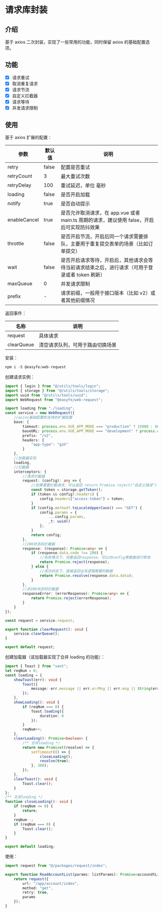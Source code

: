 # 请求库封装

## 介绍

基于 axios 二次封装，实现了一些常用的功能，同时保留 axios 的基础配置选项。

## 功能

-   [x] 请求重试
-   [x] 取消重复请求
-   [x] 请求节流
-   [x] 自定义拦截器
-   [x] 请求等待
-   [x] 并发请求限制

## 使用

基于 axios 扩展的配置：

| 参数         | 默认值 | 说明                                                                                            |
| ------------ | ------ | ----------------------------------------------------------------------------------------------- |
| retry        | false  | 配置是否重试                                                                                    |
| retryCount   | 3      | 最大重试次数                                                                                    |
| retryDelay   | 100    | 重试延迟，单位 毫秒                                                                             |
| loading      | false  | 是否开启加载                                                                                    |
| notify       | true   | 是否自动提示                                                                                    |
| enableCancel | true   | 是否允许取消请求，在 app.vue 或者 main.ts 周期的请求，建议使用 false，开启后可实现防抖效果      |
| throttle     | false  | 是否开启节流，开启后同一个请求需要排队，主要用于重复提交表单的场景（比如订单提交）              |
| wait         | false  | 是否开启请求等待，开启后，其他请求会等待当前请求结束之后，进行请求（可用于登录或者 token 刷新） |
| maxQueue     | 0      | 并发请求限制                                                                                    |
| prefix       | -      | 请求前缀，一般用于接口版本（比如 v2）或者其他前缀情况                                           |

返回事件：

| 名称       | 说明                             |
| ---------- | -------------------------------- |
| request    | 具体请求                         |
| clearQueue | 清空请求队列，可用于路由切换场景 |

安装：

```typescript
npm i -S @easyfe/web-request
```

创建请求实例：

```typescript
import { login } from "@/utils/tools/login";
import { storage } from "@/utils/tools/storage";
import uuid from "@/utils/tools/uuid";
import WebRequest from "@easyfe/web-request";

import loading from "./loading";
const service = new WebRequest({
    //axios基础配置和支持的扩展配置
    base: {
        timeout: process.env.VUE_APP_MODE === "production" ? 15000 : 60000, //设置超时时间，生产环境15秒，其他环境60秒
        baseURL: process.env.VUE_APP_MODE === "development" ? process.env.VUE_APP_API_URL : `${storage.getBaseUrl()}`,
        prefix: "/v2",
        headers: {
            "app-type": "gzh"
        }
    },
    //加载器实现
    loading,
    //拦截器
    interceptors: {
        //请求拦截器
        request: (config): any => {
            //如果需要拦截请求，可以返回 return Promise.reject("自定义错误")
            const token = storage.getToken();
            if (token && config?.headers) {
                config.headers["access-token"] = token;
            }
            if (config.method?.toLocaleUpperCase() === "GET") {
                config.params = {
                    ...config.params,
                    _t: uuid()
                };
            }
            return config;
        },
        //200状态码拦截器
        response: (response): Promise<any> => {
            if (response.data.code !== 200) {
                //失败情况下，完整返回response，可以对config等数据进行修改
                return Promise.reject(response);
            } else {
                //成功状态下，直接返回业务逻辑需要的数据
                return Promise.resolve(response.data.data);
            }
        },
        //非200状态码拦截器
        responseError: (errorResponse): Promise<any> => {
            return Promise.reject(errorResponse);
        }
    }
});

const request = service.request;

export function clearRequest(): void {
    service.clearQueue();
}

export default request;
```

创建加载器（该加载器实现了合并 loading 的功能）：

```typescript
import { Toast } from "vant";
let reqNum = 0;
const loading = {
    showToast(err): void {
        Toast({
            message: err.message || err.errMsg || err.msg || String(err)
        });
    },
    showLoading(): void {
        if (reqNum === 0) {
            Toast.loading({
                duration: 0
            });
        }
        reqNum++;
    },
    clearLoading(): Promise<boolean> {
        /** 合并loading */
        return new Promise((resolve) => {
            setTimeout(() => {
                closeLoading();
                resolve(true);
            }, 300);
        });
    },
    clearToast(): void {
        Toast.clear();
    }
};
/** 关闭loading */
function closeLoading(): void {
    if (reqNum <= 0) {
        return;
    }
    reqNum--;
    if (reqNum === 0) {
        Toast.clear();
    }
}

export default loading;
```

使用：

```typescript
import request from "@/packages/request/index";

export function ReadAccountList(params: listParams): Promise<accoundtList> {
    return request({
        url: "/app/account/index",
        method: "get",
        retry: true,
        params
    });
}
```
